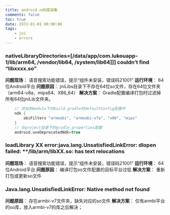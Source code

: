 ```yaml
---
title: android ndk错误集
comments: false
toc: true
date: 1972-01-01 08:00:00
tags:
	- jni
	- errors
---
```


### nativeLibraryDirectories=[/data/app/com.lukouapp-1/lib/arm64, /vendor/lib64, /system/lib64]]] couldn’t find “libxxxx.so”
**问题现场**：
语音搜索功能错误，提示“组件未安装，错误码21001”
**运行环境**：
64位Android平台
**问题原因**：
jniLibs目录下不存在64位so文件，存在64位文件夹（arm64-v8a、mips64、X86_64）
**解决方案**：
Gradle配置编译打包时过滤掉所有64位jniLib文件夹。
``` gradle
    // 添加到module下的build.gradle的defaultConfig配置中
    ndk {
        abiFilters "armeabi", "armeabi-v7a", "x86", "mips"
    }
    // 在project目录下的gradle.properties配置
    android.useDeprecatedNdk=true
```

<!-- more -->

### loadLibrary XX error:java.lang.UnsatisfiedLinkError: dlopen failed: \**/lib/arm/libXX.so: has text relocations
**问题现场**：
语音搜索功能错误，提示“组件未安装，错误码21001”
**运行环境**：
64位Android平台
**问题原因**：
编译打包so文件配置的目标平台过低
**解决方案**：
重新打包或更新so文件

### Java.lang.UnsatisfiedLinkError: Native method not found
**问题原因**：
存在armbi-v7文件夹，缺失对应的so文件
**解决方案**：
仅有armbi平台的so库，放入armbi-v7的库之后解决；